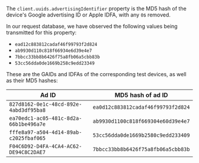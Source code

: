 The `client.uuids.advertisingIdentifier` property is the MD5 hash of the device's Google advertising ID or Apple IDFA, with any `0`s removed.

In our request database, we have observed the following values being transmitted for this property:

* `ead12c883812cadaf46f99793f2d824`
* `ab9930d110c818f66934e6d39e4e7`
* `7bbcc33bb8b6426f75a8fb06a5cbb83b`
* `53cc56dda0de1669b258c9edd23349`

These are the GAIDs and IDFAs of the corresponding test devices, as well as their MD5 hashes:

| Ad ID | MD5 hash of ad ID |
| --- | --- |
| `827d8162-0e1c-48cd-892e-4abd3df95ba8` | `ea0d12c883812cadaf46f99793f2d824` |
| `ea70edc1-ac05-481c-8d2a-66b1be496a7e` | `ab9930d1100c818f669304e60d39e4e7` |
| `fffe8a97-a504-4d14-89ab-c2025fbaf065` | `53cc56dda0de1669b2580c9edd233409` |
| `F04C6D92-D4FA-4CA4-AC62-DE94C8C2DAE7` | `7bbcc33bb8b6426f75a8fb06a5cbb83b` |

